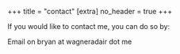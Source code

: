 +++
title = "contact"
[extra]
no_header = true
+++

If you would like to contact me, you can do so by:

Email on bryan at wagneradair dot me

